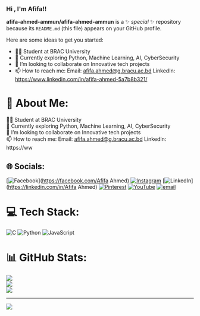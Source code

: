 ### Hi , I'm Afifa!!


**afifa-ahmed-ammun/afifa-ahmed-ammun** is a ✨ _special_ ✨ repository because its `README.md` (this file) appears on your GitHub profile.

Here are some ideas to get you started:

- 👩‍🎓 Student at BRAC University
- 🌱 Currently exploring Python, Machine Learning, AI, CyberSecurity
- 👯 I’m looking to collaborate on Innovative tech projects
- 📫 How to reach me: Email: afifa.ahmed@g.bracu.ac.bd
                      LinkedIn: https://www.linkedin.com/in/afifa-ahmed-5a7b8b321/
  


# 💫 About Me:
👩‍🎓 Student at BRAC University<br>🌱 Currently exploring Python, Machine Learning, AI, CyberSecurity<br>👯 I’m looking to collaborate on Innovative tech projects<br>📫 How to reach me: Email: afifa.ahmed@g.bracu.ac.bd LinkedIn: https://ww


## 🌐 Socials:
[![Facebook](https://img.shields.io/badge/Facebook-%231877F2.svg?logo=Facebook&logoColor=white)](https://facebook.com/Afifa Ahmed) [![Instagram](https://img.shields.io/badge/Instagram-%23E4405F.svg?logo=Instagram&logoColor=white)](https://instagram.com/afifa.a.a) [![LinkedIn](https://img.shields.io/badge/LinkedIn-%230077B5.svg?logo=linkedin&logoColor=white)](https://linkedin.com/in/Afifa Ahmed) [![Pinterest](https://img.shields.io/badge/Pinterest-%23E60023.svg?logo=Pinterest&logoColor=white)](https://pinterest.com/afifa0357) [![YouTube](https://img.shields.io/badge/YouTube-%23FF0000.svg?logo=YouTube&logoColor=white)](https://youtube.com/@quietlyafifa) [![email](https://img.shields.io/badge/Email-D14836?logo=gmail&logoColor=white)](mailto:afifa.ahmed@g.bracu.ac.b) 

# 💻 Tech Stack:
![C](https://img.shields.io/badge/c-%2300599C.svg?style=for-the-badge&logo=c&logoColor=white) ![Python](https://img.shields.io/badge/python-3670A0?style=for-the-badge&logo=python&logoColor=ffdd54) ![JavaScript](https://img.shields.io/badge/javascript-%23323330.svg?style=for-the-badge&logo=javascript&logoColor=%23F7DF1E)
# 📊 GitHub Stats:
![](https://github-readme-stats.vercel.app/api?username=afifa-ahmed-ammun&theme=dark&hide_border=false&include_all_commits=false&count_private=false)<br/>
![](https://nirzak-streak-stats.vercel.app/?user=afifa-ahmed-ammun&theme=dark&hide_border=false)<br/>
![](https://github-readme-stats.vercel.app/api/top-langs/?username=afifa-ahmed-ammun&theme=dark&hide_border=false&include_all_commits=false&count_private=false&layout=compact)

---
[![](https://visitcount.itsvg.in/api?id=afifa-ahmed-ammun&icon=0&color=0)](https://visitcount.itsvg.in)

<!-- Proudly created with GPRM ( https://gprm.itsvg.in ) -->
